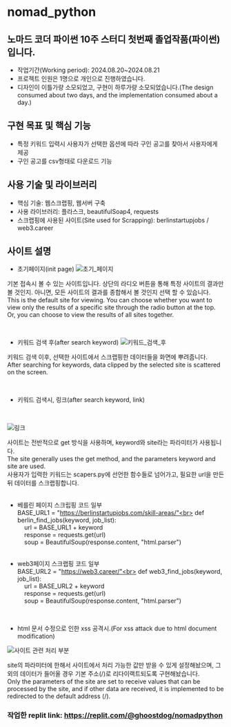 # nomad_python

## 노마드 코더 파이썬 10주 스터디 첫번째 졸업작품(파이썬)입니다.
- 작업기간(Working period): 2024.08.20~2024.08.21
- 프로젝트 인원은 1명으로 개인으로 진행하였습니다.
- 디자인이 이틀가량 소모되었고, 구현이 하루가량 소모되었습니다.(The design consumed about two days, and the implementation consumed about a day.)

## 구현 목표 및 핵심 기능
- 특정 키워드 입력시 사용자가 선택한 옵션에 따라 구인 공고를 찾아서 사용자에게 제공
- 구인 공고를 csv형태로 다운로드 기능

## 사용 기술 및 라이브러리
- 핵심 기술: 웹스크랩핑, 웹서버 구축
- 사용 라이브러리: 플라스크, beautifulSoap4, requests
- 스크랩핑에 사용된 사이트(Site used for Scrapping): berlinstartupjobs / web3.career

## 사이트 설명
- 초기페이지(init page)
![초기_페이지](https://github.com/user-attachments/assets/854d4848-f2dc-4bea-bf25-d8d1d6a165d5)

기본 접속시 볼 수 있는 사이트입니다. 상단의 라디오 버튼을 통해 특정 사이트의 결과만 볼 것인지. 아니면, 모든 사이트의 결과를 종합해서 볼 것인지 선택 할 수 있습니다. <br>
This is the default site for viewing. You can choose whether you want to view only the results of a specific site through the radio button at the top. Or, you can choose to view the results of all sites together.

<br>

- 키워드 검색 후(after search keyword)
![키워드_검색_후](https://github.com/user-attachments/assets/ace661cd-208e-441c-8a2e-01d026a4a93b)

키워드 검색 이후, 선택한 사이트에서 스크랩핑한 데이터들을 화면에 뿌려줍니다. <br>
After searching for keywords, data clipped by the selected site is scattered on the screen.

<br>

- 키워드 검색시, 링크(after search keyword, link)

  <br>

![링크](https://github.com/user-attachments/assets/3cbb2670-3d2e-4a47-b602-6e1c0386b0b0)

사이트는 전반적으로 get 방식을 사용하며, keyword와 site라는 파라미터가 사용됩니다. <br>
The site generally uses the get method, and the parameters keyword and site are used.<br>
사용자가 입력한 키워드는 scapers.py에 선언한 함수들로 넘어가고, 필요한 url을 만든 뒤 데이터를 스크랩핑합니다.<br><br>
- 베를린 페이지 스크립핑 코드 일부<br>
BASE_URL1 = "https://berlinstartupjobs.com/skill-areas/"<br>
def berlin_find_jobs(keyword, job_list):<br>
&nbsp;&nbsp;&nbsp;&nbsp;url = BASE_URL1 + keyword<br>
  &nbsp;&nbsp;&nbsp;&nbsp;response = requests.get(url)<br>
  &nbsp;&nbsp;&nbsp;&nbsp;soup = BeautifulSoup(response.content, "html.parser")<br><br>
  
- web3페이지 스크랩핑 코드 일부<br>
BASE_URL2 = "https://web3.career/"<br>
def web3_find_jobs(keyword, job_list):<br>
&nbsp;&nbsp;&nbsp;&nbsp;url = BASE_URL2 + keyword<br>
  &nbsp;&nbsp;&nbsp;&nbsp;response = requests.get(url)<br>
  &nbsp;&nbsp;&nbsp;&nbsp;soup = BeautifulSoup(response.content, "html.parser")<br>


<br>

- html 문서 수정으로 인한 xss 공격시.(For xss attack due to html document modification)

![사이트 관련 처리 부분](https://github.com/user-attachments/assets/b0bf60de-b315-4568-97cb-dac32f65d68d)

site의 파라미터에 한해서 사이트에서 처리 가능한 값만 받을 수 있게 설정해놨으며, 그 외의 데이터가 들어올 경우 기본 주소(/)로 리다이랙트되도록 구현해놨습니다. <br>
Only the parameters of the site are set to receive values that can be processed by the site, and if other data are received, it is implemented to be redirected to the default address (/).

### 작업한 replit link: https://replit.com/@ghoostdog/nomadpython

